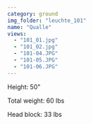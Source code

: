 ```yaml
---
category: ground
img_folder: "leuchte_101"
name: "Qualle"
views: 
  - "101_01.jpg"
  - "101_02.jpg"
  - "101-04.JPG"
  - "101-05.JPG"
  - "101-06.JPG"
---
```


Height: 50"

Total weight: 60 lbs

Head block: 33 lbs 
